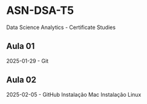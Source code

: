 # ASN-DSA-T5
Data Science Analytics - Certificate Studies

## Aula 01
2025-01-29 - Git

## Aula 02
2025-02-05 - GitHub
Instalação Mac
Instalação Linux
